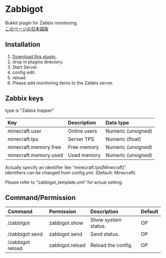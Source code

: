 # Zabbigot
Bukkit plugin for Zabbix monitoring.  
[このページの日本語版](https://github.com/HimaJyun/Zabbigot/blob/master/README_ja.md)

## Installation
1. [Download this plugin.](https://github.com/HimaJyun/Zabbigot/releases/latest "Get Zabbigot")
2. drop in plugins directory.
3. Start Server.
4. config edit.
5. reload.
6. Please add monitoring items to the Zabbix server.

## Zabbix keys
type is "Zabbix trapper"

|Key                  |Description |Data type         |
|:--------------------|:-----------|:-----------------|
|minecraft.user       |Online users|Numeric (unsigned)|
|minecraft.tps        |Server TPS  |Numeric (float)   |
|minecraft.memory.free|Free memory |Numeric (unsigned)|
|minecraft.memory.used|Used memory |Numeric (unsigned)|

Actually specify an identifier like "minecraft.tps[Minecraft]".  
Identifiers can be changed from config.yml. (Default: Minecraft)

Please refer to "zabbigot_template.xml" for actual setting.

## Command/Permission
|Command         |Permission     |Description        |Default|
|:---------------|:--------------|:------------------|:------|
|/zabbigot       |zabbigot.show  |Show system status.|OP     |
|/zabbigot send  |zabbigot.send  |Send status.       |OP     |
|/zabbigot reload|zabbigot.reload|Reload the config. |OP     |
